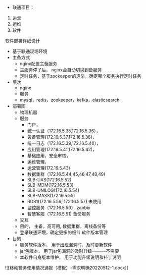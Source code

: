 - 联通项目：
1. 运营
2. 运维
3. 软件

软件部署详细设计
- 基于联通现场环境
- 主备方式
	- nginx配置主备服务
	- 主服务停了后， nginx会自动切换到备服务
	- 定时任务，基于zookeeper的选举，确定哪个服务执行定时任务
- 层次
	- nginx
	- 服务
	- mysql，redis，zookeeper，kafka，elasticsearch
- 部署图
	- 物理机器
	- 服务
		- 门户，
		- 统一认证（172.16.5.35,172.16.5.36）， 
		- 设备管理(172.16.5.37,172.16.5.38)， 
		- 统一日志（172.16.5.39,172.16.5.40），
		- 应用管理(172.16.5.41,172.16.5.42)，
		- 基础应用，安全审核，
		- 运维管理，
		- 运营管理(172.16.5.43)
		- 数据集群（172.16.5.44,45,46,47,48,49)
		- SLB-UAS(172.16.5.52)
		- SLB-MDM(172.16.5.53)
		- SLB-UNILOG(172.16.5.54)
		- SLB-MASS(172.16.5.55)
		- RDS1(172.16.5.56, 172.16.5.57)  未使用
		- 监控服务（172.16.5.50） zabbix
		- 智慧客服（172.16.5.51)   备份服务
	- 交互
	- 目的， 主备，高可用,  数据集群，离线备份等
	- 登录联通环境，确定更多的细节
软件版本管理
- 目的
	- 服务软件版本， 用于出现漏洞时，及时更新软件
	- jar包版本， 用于jar包漏洞的及时升级-------不需要
	- 本软件自身版本维护， 用于功能升级说明和补丁说明


![[移动警务使用情况通报（模板）-需求明确20220512-1.docx]]
